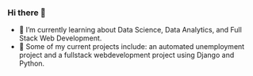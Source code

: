 ### Hi there 👋
- 🌱 I’m currently learning about Data Science, Data Analytics, and Full Stack Web Development.
- 🔭 Some of my current projects include: an automated unemployment project and a fullstack webdevelopment project using Django and Python.
<!--
**Hiebs915/Hiebs915** is a ✨ _special_ ✨ repository because its `README.md` (this file) appears on your GitHub profile.

Here are some ideas to get you started:

- 🔭 I’m currently working on ...
- 🌱 I’m currently learning ...
- 👯 I’m looking to collaborate on ...
- 🤔 I’m looking for help with ...
- 💬 Ask me about ...
- 📫 How to reach me: ...
- 😄 Pronouns: ...
- ⚡ Fun fact: ...
-->
